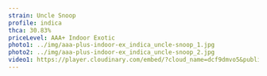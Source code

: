 ```yaml
---
strain: Uncle Snoop
profile: indica
thca: 30.83%
priceLevel: AAA+ Indoor Exotic
photo1: ../img/aaa-plus-indoor-ex_indica_uncle-snoop_1.jpg
photo2: ../img/aaa-plus-indoor-ex_indica_uncle-snoop_2.jpg
video1: https://player.cloudinary.com/embed/?cloud_name=dcf9dmvo5&public_id=aaa-plus-indoor-ex_indica_uncle-snoop_t2obxb&profile=flower
---
```

